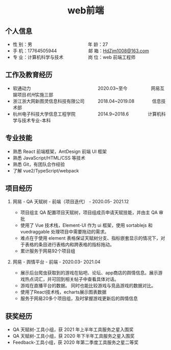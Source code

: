  <center>
     <h1>web前端 </h1>
 </center>

## 个人信息

- 性 别：男&emsp;&emsp;&emsp;&emsp;&emsp;&emsp;&emsp;&emsp;&emsp;&emsp;&emsp;&emsp;&ensp;年 龄：27
- 手 机：17764505944 &emsp;&emsp;&emsp;&emsp;&emsp;&emsp;&ensp; 邮 箱：HdZjm1008@163.com
- 专 业：计算机科学与技术 &emsp;&emsp;&emsp;&emsp;&emsp; 岗 位：web 前端工程师

## 工作及教育经历

- 软通动力&emsp;&emsp;&emsp;&emsp;&emsp;&emsp;&ensp;&ensp;&ensp;&ensp;&ensp;&ensp;&ensp;&ensp;&ensp;&ensp;&ensp;&ensp;&ensp;&ensp;&ensp;&ensp;&ensp;&ensp;2020.03~至今&emsp;&emsp;&emsp;&emsp;&emsp; 网易互娱项目*杭州*实施三部
- 浙江浙大网新图灵信息科技有限公司&emsp;&emsp;&emsp;2018.04~2019.08&emsp;&emsp;&emsp;&emsp;信息技术部
- 杭州电子科技大学信息工程学院&emsp;&emsp;&emsp;&emsp;&emsp;2014.9~2018.6&emsp;&emsp;&emsp;&emsp; 计算机科学与技术专业-本科

## 专业技能

- 熟悉 React 前端框架，AntDesign 前端 UI 框架
- 熟悉 JavaScript/HTML/CSS 等技术
- 熟悉 Git，有团队合作经验
- 了解 vue2/TypeScript/webpack

## 项目经历

1. 网易 - QA 天赋树 - 前端（项目迭代） - 2020.05- 2021.12

   - 项目组主 QA 配置项目天赋树，项目组成员申请天赋技能，并由主 QA 审批
   - 使用了 Vue 技术栈，Element-UI 作为 ui 框架，使用 sortablejs 和 vuedraggable 处理项目中需要拖动的需求。
   - 难点在于使用 element 表格保证天赋树分支、指标嵌套显示的情况下，对于表格的条目进行表格内和跨表格的指标拖动。
   - 累计服务于网易92个项目组

2. 网易 - 舆情平台 - 前端 - 2020.03- 2021.04
   - 展示后台爬虫获取到的游戏在贴吧、论坛、app商店的舆情信息。展示游戏热点词汇，并可回到相关帖子中查看具体对话。
   - 游戏在直播平台的数据。 同时也能比较游戏与竞品游戏的数据对比。
   - 使用了React技术栈，echarts展示图表数据
   - 服务于网易20多个项目组，及时掌握游戏更新后的舆情信息

## 获奖经历

- QA 天赋树-工具小组，获 2021 年上半年工具服务之星入围奖
- QA 天赋树-工具小组，获 2020 年下半年工具服务之星入围奖
- Feedback-工具小组，获 2020 年第二季度工具服务之星二等奖

